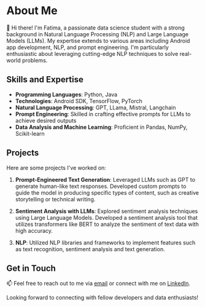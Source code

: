 # About Me

👋 Hi there! I'm Fatima, a passionate data science student with a strong background in Natural Language Processing (NLP) and Large Language Models (LLMs). My expertise extends to various areas including Android app development, NLP, and prompt engineering. I'm particularly enthusiastic about leveraging cutting-edge NLP techniques to solve real-world problems.

## Skills and Expertise

- **Programming Languages**: Python, Java
- **Technologies**: Android SDK, TensorFlow, PyTorch
- **Natural Language Processing**: GPT, LLama, Mistral, Langchain
- **Prompt Engineering**: Skilled in crafting effective prompts for LLMs to achieve desired outputs
- **Data Analysis and Machine Learning**: Proficient in Pandas, NumPy, Scikit-learn

## Projects

Here are some projects I've worked on:

1. **Prompt-Engineered Text Generation**: Leveraged LLMs such as GPT to generate human-like text responses. Developed custom prompts to guide the model in producing specific types of content, such as creative storytelling or technical writing.

2. **Sentiment Analysis with LLMs**: Explored sentiment analysis techniques using Large Language Models. Developed a sentiment analysis tool that utilizes transformers like BERT to analyze the sentiment of text data with high accuracy.

3. **NLP**:  Utilized NLP libraries and frameworks to implement features such as text recognition, sentiment analysis and text generation.

## Get in Touch

📫 Feel free to reach out to me via [email](mailto:fatimakhan1004@gmail.com) or connect with me on [LinkedIn](https://www.linkedin.com/in/yourprofile).

Looking forward to connecting with fellow developers and data enthusiasts!
